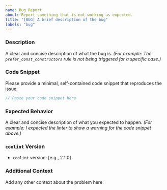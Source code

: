 ```yaml
---
name: Bug Report
about: Report something that is not working as expected.
title: "[BUG] A brief description of the bug"
labels: "bug"
---
```


### Description

A clear and concise description of what the bug is.
*(For example: The `prefer_const_constructors` rule is not being triggered for a specific case.)*

### Code Snippet

Please provide a minimal, self-contained code snippet that reproduces the issue.

```dart
// Paste your code snippet here
```

### Expected Behavior

A clear and concise description of what you expected to happen.
*(For example: I expected the linter to show a warning for the code snippet above.)*

### `coolint` Version

- `coolint` version: [e.g., 2.1.0]

### Additional Context

Add any other context about the problem here.